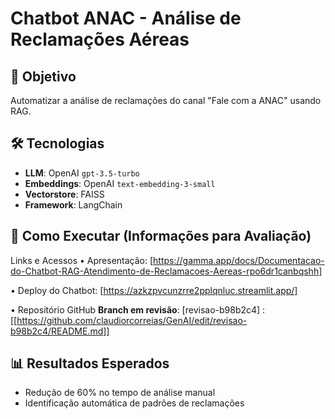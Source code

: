 # Chatbot ANAC - Análise de Reclamações Aéreas

## 📌 Objetivo
Automatizar a análise de reclamações do canal "Fale com a ANAC" usando RAG.

## 🛠 Tecnologias
- **LLM**: OpenAI `gpt-3.5-turbo`
- **Embeddings**: OpenAI `text-embedding-3-small`
- **Vectorstore**: FAISS
- **Framework**: LangChain

## 🚀 Como Executar (Informações para Avaliação)
Links e Acessos
•	Apresentação: [https://gamma.app/docs/Documentacao-do-Chatbot-RAG-Atendimento-de-Reclamacoes-Aereas-rpo6dr1canbqshh]

•	Deploy do Chatbot: [https://azkzpvcunzrre2pplqnluc.streamlit.app/]

•	Repositório GitHub **Branch em revisão**: [revisao-b98b2c4]
: [[https://github.com/claudiorcorreias/GenAI/edit/revisao-b98b2c4/README.md]]

## 📊 Resultados Esperados
- Redução de 60% no tempo de análise manual
- Identificação automática de padrões de reclamações
